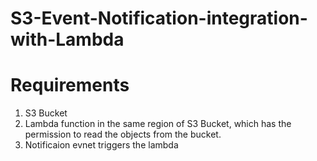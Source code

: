 # S3-Event-Notification-integration-with-Lambda

# Requirements

1. S3 Bucket
2. Lambda function in the same region of S3 Bucket, which has the permission to read the objects from the bucket.
2. Notificaion evnet triggers the lambda

